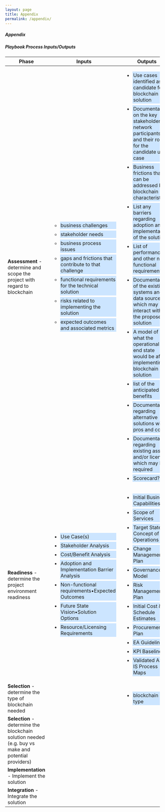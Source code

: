 ```yaml
---
layout: page
title: Appendix
permalink: /appendix/
---
```


<h5>Appendix</h5>

<div class="section">
    <h5>Playbook Process Inputs/Outputs</h5> 
    <div class="row">
          <div class="col s12">
            <table class="highlight">
              <thead>
                <tr>
                    <th>Phase</th>
                    <th>Inputs</th>
                    <th>Outputs</th>
                </tr>
              </thead>
              <tbody>
                    <tr>
                        <td><b>Assessment</b> - determine and scope the project with regard to blockchain</td>
                        <td>
                            <ul style="list-style-type: circle;">
                                <li style="background: #cce5ff;margin: 5px;padding:2px">business challenges</li>
                                <li style="background: #cce5ff;margin: 5px;padding:2px">stakeholder needs</li>
                                <li style="background: #cce5ff;margin: 5px;padding:2px">business process issues</li>
                                <li style="background: #cce5ff;margin: 5px;padding:2px">gaps and frictions that contribute to that challenge</li>
                                <li style="background: #cce5ff;margin: 5px;padding:2px">functional requirements for the technical solution</li>
                                <li style="background: #cce5ff;margin: 5px;padding:2px">risks related to implementing the solution</li>
                                <li style="background: #cce5ff;margin: 5px;padding:2px">expected outcomes and associated metrics</li>
                            </ul>
                        </td>
                        <td>
                            <ul>
                                <li style="background: #cce5ff;margin: 5px;padding:2px">Use cases identified as candidate for a blockchain solution</li>
                                <li style="background: #cce5ff;margin: 5px;padding:2px">Documentation on the key stakeholders, network participants and their roles for the candidate use case</li>
                                <li style="background: #cce5ff;margin: 5px;padding:2px">Business frictions that can be addressed by blockchain characteristics</li>
                                <li style="background: #cce5ff;margin: 5px;padding:2px">List any barriers regarding adoption and implementation of the solution</li>
                                <li style="background: #cce5ff;margin: 5px;padding:2px">List of performance and other non-functional requirements </li>
                                <li style="background: #cce5ff;margin: 5px;padding:2px">Documentation of the existing systems and data sources which may interact with the proposed solution</li>
                                <li style="background: #cce5ff;margin: 5px;padding:2px">A model of what the operational end state would be after implementing a blockchain solution</li>
                                <li style="background: #cce5ff;margin: 5px;padding:2px">list of the anticipated benefits</li>
                                <li style="background: #cce5ff;margin: 5px;padding:2px">Documentation regarding alternative solutions with pros and cons</li>
                                <li style="background: #cce5ff;margin: 5px;padding:2px">Documentation regarding existing assets and/or licenses which may be required</li>
                                <li style="background: #cce5ff;margin: 5px;padding:2px">Scorecard?</li>
                            </ul>
                        </td>
                    </tr>
                    <tr>
                        <td><b>Readiness</b> - determine the project environment readiness</td>
                        <td>
                            <ul>
                                <li style="background: #cce5ff;margin: 5px;padding:2px">Use Case(s)</li>
                                <li style="background: #cce5ff;margin: 5px;padding:2px">Stakeholder Analysis</li>
                                <li style="background: #cce5ff;margin: 5px;padding:2px">Cost/Benefit Analysis</li>
                                <li style="background: #cce5ff;margin: 5px;padding:2px">Adoption  and Implementation Barrier Analysis</li>
                                <li style="background: #cce5ff;margin: 5px;padding:2px">Non-functional requirements•Expected Outcomes</li>
                                <li style="background: #cce5ff;margin: 5px;padding:2px">Future  State Vision•Solution  Options</li>
                                <li style="background: #cce5ff;margin: 5px;padding:2px">Resource/Licensing Requirements</li>
                            </ul>
                        </td>
                        <td>
                            <ul>
                                <li style="background: #cce5ff;margin: 5px;padding:2px">Initial Business Capabilities</li>
                                <li style="background: #cce5ff;margin: 5px;padding:2px">Scope  of Services</li>
                                <li style="background: #cce5ff;margin: 5px;padding:2px">Target State Concept of Operations</li>
                                <li style="background: #cce5ff;margin: 5px;padding:2px">Change Management Plan</li>
                                <li style="background: #cce5ff;margin: 5px;padding:2px">Governance Model</li>
                                <li style="background: #cce5ff;margin: 5px;padding:2px">Risk Management Plan</li>
                                <li style="background: #cce5ff;margin: 5px;padding:2px">Initial Cost & Schedule Estimates</li>
                                <li style="background: #cce5ff;margin: 5px;padding:2px">Procurement  Plan</li>
                                <li style="background: #cce5ff;margin: 5px;padding:2px">EA Guidelines</li>
                                <li style="background: #cce5ff;margin: 5px;padding:2px">KPI Baselines</li>
                                <li style="background: #cce5ff;margin: 5px;padding:2px">Validated AS-IS Process Maps</li>
                            </ul>
                        </td>
                    </tr>
                    <tr>
                        <td><b>Selection</b> - determine the type of blockchain needed</td>
                        <td></td>
                        <td>
                            <ul>
                                <li style="background: #cce5ff;margin: 5px;padding:2px">blockchain type</li>
                            </ul>
                        </td>
                    </tr>
                    <tr>
                        <td><b>Selection</b> - determine the blockchain solution needed (e.g. buy vs make and potential providers)</td>
                        <td></td>
                        <td></td>
                    </tr>
                    <tr>
                        <td><b>Implementation</b> - Implement the solution</td>
                        <td></td>
                        <td></td>
                    </tr>
                    <tr>
                        <td><b>Integration</b> - Integrate the solution</td>
                        <td></td>
                        <td></td>
                    </tr>
              </tbody>
            </table>
          </div>
    </div>
</div>